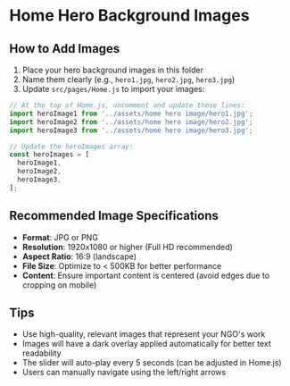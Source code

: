 # Home Hero Background Images

## How to Add Images

1. Place your hero background images in this folder
2. Name them clearly (e.g., `hero1.jpg`, `hero2.jpg`, `hero3.jpg`)
3. Update `src/pages/Home.js` to import your images:

```javascript
// At the top of Home.js, uncomment and update these lines:
import heroImage1 from '../assets/home hero image/hero1.jpg';
import heroImage2 from '../assets/home hero image/hero2.jpg';
import heroImage3 from '../assets/home hero image/hero3.jpg';

// Update the heroImages array:
const heroImages = [
  heroImage1,
  heroImage2,
  heroImage3,
];
```

## Recommended Image Specifications

- **Format**: JPG or PNG
- **Resolution**: 1920x1080 or higher (Full HD recommended)
- **Aspect Ratio**: 16:9 (landscape)
- **File Size**: Optimize to < 500KB for better performance
- **Content**: Ensure important content is centered (avoid edges due to cropping on mobile)

## Tips

- Use high-quality, relevant images that represent your NGO's work
- Images will have a dark overlay applied automatically for better text readability
- The slider will auto-play every 5 seconds (can be adjusted in Home.js)
- Users can manually navigate using the left/right arrows
